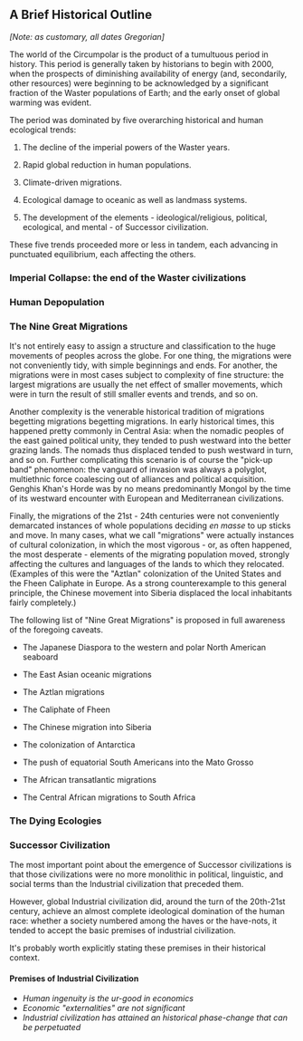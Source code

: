 ## A Brief Historical Outline

_[Note: as customary, all dates Gregorian]_

The world of the Circumpolar is the product of a tumultuous period in history. This period is generally taken by historians to begin with 2000, when the prospects of diminishing availability of energy (and, secondarily, other resources) were beginning to be acknowledged by a significant fraction of the Waster populations of Earth; and the early onset of global warming was evident.

The period was dominated by five overarching historical and human ecological trends:

1. The decline of the imperial powers of the Waster years.

2. Rapid global reduction in human populations.

3. Climate-driven migrations.

4. Ecological damage to oceanic as well as landmass systems.

5. The development of the elements - ideological/religious, political, ecological, and mental - of Successor civilization.

These five trends proceeded more or less in tandem, each advancing in punctuated equilibrium, each affecting the others.

### Imperial Collapse: the end of the Waster civilizations

### Human Depopulation

### The Nine Great Migrations

It&apos;s not entirely easy to assign a structure and classification to the huge movements of peoples across the globe. For one thing, the migrations were not conveniently tidy, with simple beginnings and ends. For another, the migrations were in most cases subject to complexity of fine structure: the largest migrations are usually the net effect of smaller movements, which were in turn the result of still smaller events and trends, and so on.

Another complexity is the venerable historical tradition of migrations begetting migrations begetting migrations. In early historical times, this happened pretty commonly in Central Asia: when the nomadic peoples of the east gained political unity, they tended to push westward into the better grazing lands. The nomads thus displaced tended to push westward in turn, and so on. Further complicating this scenario is of course the "pick-up band" phenomenon: the vanguard of invasion was always a polyglot, multiethnic force coalescing out of alliances and political acquisition. Genghis Khan&apos;s Horde was by no means predominantly Mongol by the time of its westward encounter with European and Mediterranean civilizations. 

Finally, the migrations of the 21st - 24th centuries were not conveniently demarcated instances of whole populations deciding _en masse_ to up sticks and move. In many cases, what we call "migrations" were actually instances of cultural colonization, in which the most vigorous - or, as often happened, the most desperate - elements of the migrating population moved, strongly affecting the cultures and languages of the lands to which they relocated. (Examples of this were the "Aztlan" colonization of the United States and the Fheen Caliphate in Europe. As a strong counterexample to this general principle, the Chinese movement into Siberia displaced the local inhabitants fairly completely.)

The following list of "Nine Great Migrations" is proposed in full awareness of the foregoing caveats.

* The Japanese Diaspora to the western and polar North American seaboard

* The East Asian oceanic migrations

* The Aztlan migrations

* The Caliphate of Fheen

* The Chinese migration into Siberia

* The colonization of Antarctica

* The push of equatorial South Americans into the Mato Grosso

* The African transatlantic migrations

* The Central African migrations to South Africa






### The Dying Ecologies

### Successor Civilization

The most important point about the emergence of Successor civilizations is that those civilizations were no more monolithic in political, linguistic, and social terms than the Industrial civilization that preceded them. 

However, global Industrial civilization did, around the turn of the 20th-21st century, achieve an almost complete ideological domination of the human race: whether a society numbered among the haves or the have-nots, it tended to accept the basic premises of industrial civilization.

It's probably worth explicitly stating these premises in their historical context.

#### Premises of Industrial Civilization

 - *Human ingenuity is the ur-good in economics*
 - *Economic "externalities" are not significant*
 - *Industrial civilization has attained an historical phase-change that can be perpetuated*
 





